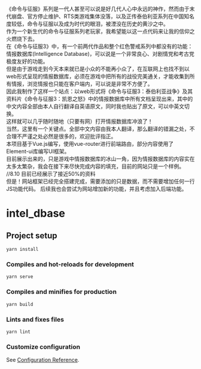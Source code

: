 《命令与征服》系列是一代人甚至可以说是好几代人心中永远的神作，然而由于末代崩盘、官方停止维护、RTS类游戏集体没落，以及正传泰伯利亚系列在中国知名度较低，命令与征服以及成为时代的眼泪，被湮没在历史的黄沙之中。  
作为一个新生代的命令与征服系列老玩家，我希望能以这一点代码来让我的信仰之火燃烧下去。   
在《命令与征服3》中，有一个前两代作品和整个红色警戒系列中都没有的功能：情报数据库(Intelligence Database)，可以说是一个非常良心、对剧情党和考古党极度友好的功能。  
但是由于游戏走到今天本来就已是小众的不能再小众了，在互联网上也找不到以web形式呈现的情报数据库，必须在游戏中把所有的战役完美通关，才能收集到所有情报，浏览情报也只能在客户端内，可以说是非常不方便了。  
因此我制作了这样一个站点：以web形式将《命令与征服3：泰伯利亚战争》及其资料片《命令与征服3：凯恩之怒》中的情报数据库中所有文档呈现出来，其中的中文内容全部由本人自行翻译自英语原文，同时我也贴出了原文，可以中英文切换。   
这样就可以几乎随时随地（只要有网）打开情报数据库冲浪了！    
当然，这里有一个关键点。全部中文内容由我本人翻译，那么翻译的错漏之处，不合理不严谨之处必然是很多的，欢迎批评指正。      
本项目基于Vue.js编写，使用vue-router进行前端路由，部分内容使用了Element-ui库编写UI框架。      
目前展示出来的，只是游戏中情报数据库的冰山一角，因为情报数据库的内容实在太多太繁杂，我会在接下来尽快完成内容的填充，目前的网站只是一个样例。   
//8.10 目前已经展示了接近50%的资料   
但是！网站框架已经完全搭建完成，需要添加的只是数据，而不需要增加任何一行JS功能代码。 
后续我也会尝试为网站增加新的功能，并且考虑加入后端功能。

# intel_dbase

## Project setup
```
yarn install
```

### Compiles and hot-reloads for development
```
yarn serve
```

### Compiles and minifies for production
```
yarn build
```

### Lints and fixes files
```
yarn lint
```

### Customize configuration
See [Configuration Reference](https://cli.vuejs.org/config/).
